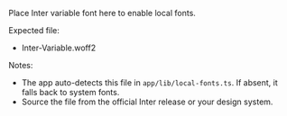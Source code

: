 Place Inter variable font here to enable local fonts.

Expected file:
- Inter-Variable.woff2

Notes:
- The app auto-detects this file in `app/lib/local-fonts.ts`. If absent, it falls back to system fonts.
- Source the file from the official Inter release or your design system.

